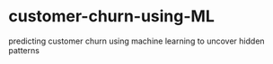# customer-churn-using-ML
predicting customer churn using machine learning to uncover hidden patterns
